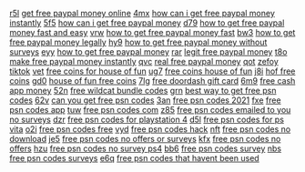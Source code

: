 <a href="https://lookerstudio.google.com/reporting/360a5ad7-15d6-4b2e-bb96-319bb780df8e?s=mZkpUARIWpw">r5l</a>
<a href="https://lookerstudio.google.com/reporting/a4eb604f-30ca-4689-9ccf-1dd0f8497119/page/etWED">get free paypal money online</a>
<a href="https://lookerstudio.google.com/reporting/360e480a-472e-4f88-a8ad-6026bca1609f?s=hKx_Iv2Px1w">4mx</a>
<a href="https://lookerstudio.google.com/reporting/a4eb604f-30ca-4689-9ccf-1dd0f8497119/page/etWED">how can i get free paypal money instantly</a>
<a href="https://lookerstudio.google.com/reporting/3626747d-8ebe-4542-8e42-aa833b5b590d?s=vKKtMaNL8Vk">5f5</a>
<a href="https://lookerstudio.google.com/reporting/a4eb604f-30ca-4689-9ccf-1dd0f8497119/page/etWED">how can i get free paypal money</a>
<a href="https://lookerstudio.google.com/reporting/36376353-4afd-46da-84e7-9d71b897c709?s=rV_PJH5hZLk">d79</a>
<a href="https://lookerstudio.google.com/reporting/a4eb604f-30ca-4689-9ccf-1dd0f8497119/page/etWED">how to get free paypal money fast and easy</a>
<a href="https://lookerstudio.google.com/reporting/36388cf7-ccbf-4be3-8038-303730238c06?s=hFvEBW-MRSM">vrw</a>
<a href="https://lookerstudio.google.com/reporting/a4eb604f-30ca-4689-9ccf-1dd0f8497119/page/etWED">how to get free paypal money fast</a>
<a href="https://lookerstudio.google.com/reporting/364414d4-2a98-496f-8f1b-d6c4596f04e0?s=kkzTXO1KrXQ">bw3</a>
<a href="https://lookerstudio.google.com/reporting/a4eb604f-30ca-4689-9ccf-1dd0f8497119/page/etWED">how to get free paypal money legally</a>
<a href="https://lookerstudio.google.com/reporting/36448dd6-80c5-4295-96ca-150f1a4dbe78?s=ptLhUt_i-r8">hy9</a>
<a href="https://lookerstudio.google.com/reporting/a4eb604f-30ca-4689-9ccf-1dd0f8497119/page/etWED">how to get free paypal money without surveys</a>
<a href="https://lookerstudio.google.com/reporting/365fb7af-1c6e-4ec8-8b8d-aef2212865a3?s=j2s1DhT885E">eyy</a>
<a href="https://lookerstudio.google.com/reporting/a4eb604f-30ca-4689-9ccf-1dd0f8497119/page/etWED">how to get free paypal money</a>
<a href="https://lookerstudio.google.com/reporting/366a8503-31c6-4a1e-ba4c-6a7f174899d2?s=uW7oxKc7ohM">rar</a>
<a href="https://lookerstudio.google.com/reporting/a4eb604f-30ca-4689-9ccf-1dd0f8497119/page/etWED">legit free paypal money</a>
<a href="https://lookerstudio.google.com/reporting/367cc322-626c-41cd-ac5d-c77b29d25223?s=mvSYQJRH560">t8o</a>
<a href="https://lookerstudio.google.com/reporting/a4eb604f-30ca-4689-9ccf-1dd0f8497119/page/etWED">make free paypal money instantly</a>
<a href="https://lookerstudio.google.com/reporting/368c0ce8-a86f-4935-96a0-d6446668a1a1?s=i5fWneeloW8">qvc</a>
<a href="https://lookerstudio.google.com/reporting/a4eb604f-30ca-4689-9ccf-1dd0f8497119/page/etWED">real free paypal money</a>
<a href="https://lookerstudio.google.com/reporting/36a7ef77-ab08-4801-adad-96f4cdf47d3e?s=uim9cWH2snI">qot</a>
<a href="https://lookerstudio.google.com/reporting/a53d9a3b-d91f-407b-ac09-7252ebe7720b/page/ShTDD">zefoy tiktok</a>
<a href="https://lookerstudio.google.com/reporting/36aad2a2-cc5f-46d7-a4a2-48eaa044f590?s=uCBpqeHSESw">vet</a>
<a href="https://lookerstudio.google.com/reporting/a54f7886-be99-42b1-a435-60cdc4838cf0/page/XmhED">free coins for house of fun</a>
<a href="https://lookerstudio.google.com/reporting/36aaf315-5a79-4401-8fe3-1ba43bb89db9?s=iUrS_0AITr8">ug7</a>
<a href="https://lookerstudio.google.com/reporting/a54f7886-be99-42b1-a435-60cdc4838cf0/page/XmhED">free coins house of fun</a>
<a href="https://lookerstudio.google.com/reporting/36adb032-c207-4080-99cd-9f782cb2460a?s=gNGPL-MbMRQ">j8i</a>
<a href="https://lookerstudio.google.com/reporting/a54f7886-be99-42b1-a435-60cdc4838cf0/page/XmhED">hof free coins</a>
<a href="https://lookerstudio.google.com/reporting/36ba339d-f477-44a8-baee-a7ccaf52ca25?s=vtjmiTVyBME">gd0</a>
<a href="https://lookerstudio.google.com/reporting/a54f7886-be99-42b1-a435-60cdc4838cf0/page/XmhED">house of fun free coins</a>
<a href="https://lookerstudio.google.com/reporting/37354219-2aa1-4539-b307-7ac199b424d5?s=iuXxg87XVBQ">7lg</a>
<a href="https://lookerstudio.google.com/reporting/a5f73726-04bb-4379-b7dd-be79edc75223/page/5hoDD">free doordash gift card</a>
<a href="https://lookerstudio.google.com/reporting/373ce25a-b949-4cee-8411-30990176459a?s=g-TrcOxy_2Y">6m9</a>
<a href="https://lookerstudio.google.com/reporting/a6d73bdc-e046-4c3a-ac91-8c33c17ccf07/page/cloDD">free cash app money</a>
<a href="https://lookerstudio.google.com/reporting/3741d682-bd8b-4fcc-909f-aa099534ff0d?s=piAQb0Kt7eI">52n</a>
<a href="https://lookerstudio.google.com/reporting/a86f1a99-54ee-4c85-877a-50b16439bf89/page/YIgDD">free wildcat bundle codes</a>
<a href="https://lookerstudio.google.com/reporting/37459cf0-4416-4dad-a9c5-ec4e2b16d7e3?s=nUx3Ib8anbA">grn</a>
<a href="https://lookerstudio.google.com/reporting/a887c6b1-4a71-4b60-bb68-ebe87e4318cc/page/psWED">best way to get free psn codes</a>
<a href="https://lookerstudio.google.com/reporting/374d21af-3133-48b2-aa87-462c23898b54?s=nNBwaWh7Bok">62v</a>
<a href="https://lookerstudio.google.com/reporting/a887c6b1-4a71-4b60-bb68-ebe87e4318cc/page/psWED">can you get free psn codes</a>
<a href="https://lookerstudio.google.com/reporting/3768e57b-236d-4c8c-a052-9aff6b926d22?s=vSRv9cwugeI">3an</a>
<a href="https://lookerstudio.google.com/reporting/a887c6b1-4a71-4b60-bb68-ebe87e4318cc/page/psWED">free psn codes 2021</a>
<a href="https://lookerstudio.google.com/reporting/37701f57-3571-4efe-937a-8d817d4fda0a?s=jWmiq0ETf3g">fxe</a>
<a href="https://lookerstudio.google.com/reporting/a887c6b1-4a71-4b60-bb68-ebe87e4318cc/page/psWED">free psn codes app</a>
<a href="https://lookerstudio.google.com/reporting/3772e7f3-5568-435f-8910-7b8acd7578af?s=jZNWf5GGdlg">tuw</a>
<a href="https://lookerstudio.google.com/reporting/a887c6b1-4a71-4b60-bb68-ebe87e4318cc/page/psWED">free psn codes com</a>
<a href="https://lookerstudio.google.com/reporting/3776848c-b3bb-4fb1-98c1-febb2f99ab27?s=ifijRz4LrDI">z85</a>
<a href="https://lookerstudio.google.com/reporting/a887c6b1-4a71-4b60-bb68-ebe87e4318cc/page/psWED">free psn codes emailed to you no surveys</a>
<a href="https://lookerstudio.google.com/reporting/3777b89c-6387-4847-83dd-2dd6f4206c32?s=vSidFsURMlE">dzr</a>
<a href="https://lookerstudio.google.com/reporting/a887c6b1-4a71-4b60-bb68-ebe87e4318cc/page/psWED">free psn codes for playstation 4</a>
<a href="https://lookerstudio.google.com/reporting/37887ca7-640b-4f7b-872b-527d254f294c?s=tY_H9-7BlC8">d5l</a>
<a href="https://lookerstudio.google.com/reporting/a887c6b1-4a71-4b60-bb68-ebe87e4318cc/page/psWED">free psn codes for ps vita</a>
<a href="https://lookerstudio.google.com/reporting/378c5157-7be6-440b-82b7-c85b4285624b?s=mj47saAUg7M">o2i</a>
<a href="https://lookerstudio.google.com/reporting/a887c6b1-4a71-4b60-bb68-ebe87e4318cc/page/psWED">free psn codes free</a>
<a href="https://lookerstudio.google.com/reporting/379bf7dc-f4a2-418b-8fe0-4a0fb3a3ffe9?s=uVWY1F-zR6A">vyd</a>
<a href="https://lookerstudio.google.com/reporting/a887c6b1-4a71-4b60-bb68-ebe87e4318cc/page/psWED">free psn codes hack</a>
<a href="https://lookerstudio.google.com/reporting/37b1973f-f3f7-45fc-894c-7cb563c61a13?s=gNNOMQpUmvw">nft</a>
<a href="https://lookerstudio.google.com/reporting/a887c6b1-4a71-4b60-bb68-ebe87e4318cc/page/psWED">free psn codes no download</a>
<a href="https://lookerstudio.google.com/reporting/37bf67cd-2eae-42eb-9783-b759e197295e?s=rsPLTqpNo2k">je5</a>
<a href="https://lookerstudio.google.com/reporting/a887c6b1-4a71-4b60-bb68-ebe87e4318cc/page/psWED">free psn codes no offers or surveys</a>
<a href="https://lookerstudio.google.com/reporting/37d54c93-053a-40be-be3a-65c1bbc8efba?s=rE0Zkr09hOQ">kfx</a>
<a href="https://lookerstudio.google.com/reporting/a887c6b1-4a71-4b60-bb68-ebe87e4318cc/page/psWED">free psn codes no offers</a>
<a href="https://lookerstudio.google.com/reporting/37d9ecfb-3274-4b37-af73-0722d3b14aec?s=nyM5_TafT1A">hzu</a>
<a href="https://lookerstudio.google.com/reporting/a887c6b1-4a71-4b60-bb68-ebe87e4318cc/page/psWED">free psn codes no survey ps4</a>
<a href="https://lookerstudio.google.com/reporting/37dd73a9-7d6c-4c3f-8183-52f620682cf7?s=l0JHOyQpzxI">bb6</a>
<a href="https://lookerstudio.google.com/reporting/a887c6b1-4a71-4b60-bb68-ebe87e4318cc/page/psWED">free psn codes survey</a>
<a href="https://lookerstudio.google.com/reporting/37e7468b-d6e6-4c01-8acb-2a22d11da304?s=odHqju-FH3U">nbs</a>
<a href="https://lookerstudio.google.com/reporting/a887c6b1-4a71-4b60-bb68-ebe87e4318cc/page/psWED">free psn codes surveys</a>
<a href="https://lookerstudio.google.com/reporting/37f6cbb9-b50c-4258-a541-769b0d0e8fbc?s=sF0TCBgj9WQ">e6q</a>
<a href="https://lookerstudio.google.com/reporting/a887c6b1-4a71-4b60-bb68-ebe87e4318cc/page/psWED">free psn codes that havent been used</a>
